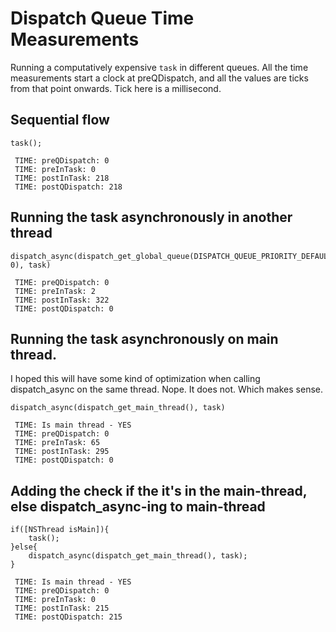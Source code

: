 # Dispatch Queue Time Measurements

Running a computatively expensive `task` in different queues.
All the time measurements start a clock at preQDispatch, and all the values are ticks from that point onwards.
Tick here is a millisecond.

## Sequential flow 
```ObjC
task();
```

```
 TIME: preQDispatch: 0
 TIME: preInTask: 0
 TIME: postInTask: 218
 TIME: postQDispatch: 218
```

## Running the task asynchronously in another thread
```ObjC
dispatch_async(dispatch_get_global_queue(DISPATCH_QUEUE_PRIORITY_DEFAULT, 0), task)
```
```
 TIME: preQDispatch: 0
 TIME: preInTask: 2
 TIME: postInTask: 322
 TIME: postQDispatch: 0
```

## Running the task asynchronously on main thread.
I hoped this will have some kind of optimization when calling dispatch_async on the same thread.
Nope. It does not. Which makes sense.
```ObjC
dispatch_async(dispatch_get_main_thread(), task)
```
```
 TIME: Is main thread - YES
 TIME: preQDispatch: 0
 TIME: preInTask: 65
 TIME: postInTask: 295
 TIME: postQDispatch: 0
```

## Adding the check if the it's in the main-thread, else dispatch_async-ing to main-thread
```ObjC
if([NSThread isMain]){
	task();
}else{
	dispatch_async(dispatch_get_main_thread(), task);
}
```
```
 TIME: Is main thread - YES
 TIME: preQDispatch: 0
 TIME: preInTask: 0
 TIME: postInTask: 215
 TIME: postQDispatch: 215
```
